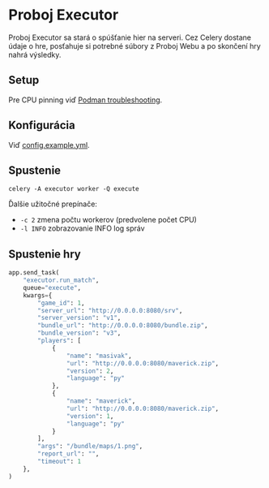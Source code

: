 # Proboj Executor

Proboj Executor sa stará o spúšťanie hier na serveri.
Cez Celery dostane údaje o hre, posťahuje si potrebné súbory z Proboj Webu
a po skončení hry nahrá výsledky.

## Setup

Pre CPU pinning viď [Podman troubleshooting](https://github.com/containers/podman/blob/main/troubleshooting.md#26-running-containers-with-resource-limits-fails-with-a-permissions-error).

## Konfigurácia

Viď [config.example.yml](config.example.yml).

## Spustenie

```shell
celery -A executor worker -Q execute
```

Ďalšie užitočné prepínače:
- `-c 2` zmena počtu workerov (predvolene počet CPU)
- `-l INFO` zobrazovanie INFO log správ

## Spustenie hry

```python  
app.send_task(
    "executor.run_match",
    queue="execute",
    kwargs={
        "game_id": 1,
        "server_url": "http://0.0.0.0:8080/srv",
        "server_version": "v1",
        "bundle_url": "http://0.0.0.0:8080/bundle.zip",
        "bundle_version": "v3",
        "players": [
            {
                "name": "masivak",
                "url": "http://0.0.0.0:8080/maverick.zip",
                "version": 2,
                "language": "py"
            },
            {
                "name": "maverick",
                "url": "http://0.0.0.0:8080/maverick.zip",
                "version": 1,
                "language": "py"
            }
        ],
        "args": "/bundle/maps/1.png",
        "report_url": "",
        "timeout": 1
    },
)
```

